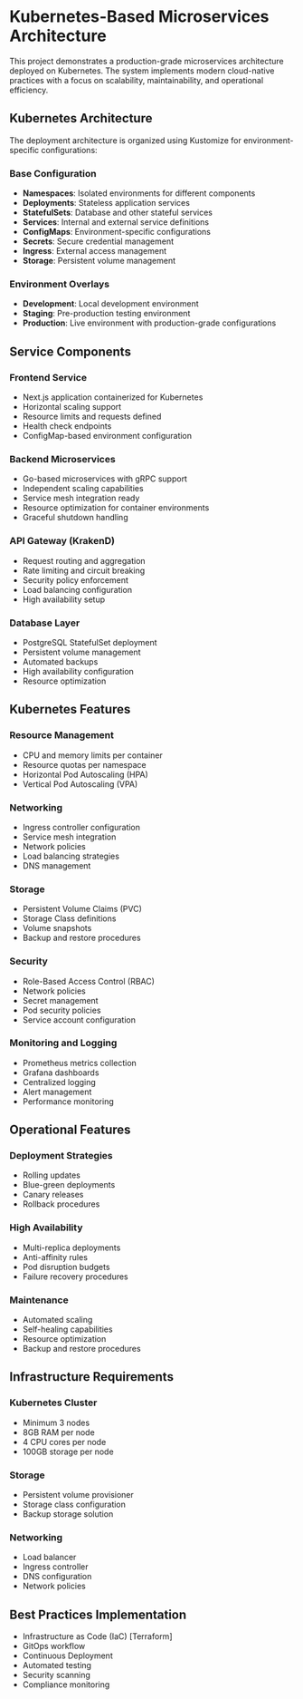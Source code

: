 # Kubernetes-Based Microservices Architecture

This project demonstrates a production-grade microservices architecture deployed on Kubernetes. The system implements modern cloud-native practices with a focus on scalability, maintainability, and operational efficiency.

## Kubernetes Architecture

The deployment architecture is organized using Kustomize for environment-specific configurations:

### Base Configuration
- **Namespaces**: Isolated environments for different components
- **Deployments**: Stateless application services
- **StatefulSets**: Database and other stateful services
- **Services**: Internal and external service definitions
- **ConfigMaps**: Environment-specific configurations
- **Secrets**: Secure credential management
- **Ingress**: External access management
- **Storage**: Persistent volume management

### Environment Overlays
- **Development**: Local development environment
- **Staging**: Pre-production testing environment
- **Production**: Live environment with production-grade configurations

## Service Components

### Frontend Service
- Next.js application containerized for Kubernetes
- Horizontal scaling support
- Resource limits and requests defined
- Health check endpoints
- ConfigMap-based environment configuration

### Backend Microservices
- Go-based microservices with gRPC support
- Independent scaling capabilities
- Service mesh integration ready
- Resource optimization for container environments
- Graceful shutdown handling

### API Gateway (KrakenD)
- Request routing and aggregation
- Rate limiting and circuit breaking
- Security policy enforcement
- Load balancing configuration
- High availability setup

### Database Layer
- PostgreSQL StatefulSet deployment
- Persistent volume management
- Automated backups
- High availability configuration
- Resource optimization

## Kubernetes Features

### Resource Management
- CPU and memory limits per container
- Resource quotas per namespace
- Horizontal Pod Autoscaling (HPA)
- Vertical Pod Autoscaling (VPA)

### Networking
- Ingress controller configuration
- Service mesh integration
- Network policies
- Load balancing strategies
- DNS management

### Storage
- Persistent Volume Claims (PVC)
- Storage Class definitions
- Volume snapshots
- Backup and restore procedures

### Security
- Role-Based Access Control (RBAC)
- Network policies
- Secret management
- Pod security policies
- Service account configuration

### Monitoring and Logging
- Prometheus metrics collection
- Grafana dashboards
- Centralized logging
- Alert management
- Performance monitoring

## Operational Features

### Deployment Strategies
- Rolling updates
- Blue-green deployments
- Canary releases
- Rollback procedures

### High Availability
- Multi-replica deployments
- Anti-affinity rules
- Pod disruption budgets
- Failure recovery procedures

### Maintenance
- Automated scaling
- Self-healing capabilities
- Resource optimization
- Backup and restore procedures

## Infrastructure Requirements

### Kubernetes Cluster
- Minimum 3 nodes
- 8GB RAM per node
- 4 CPU cores per node
- 100GB storage per node

### Storage
- Persistent volume provisioner
- Storage class configuration
- Backup storage solution

### Networking
- Load balancer
- Ingress controller
- DNS configuration
- Network policies

## Best Practices Implementation

- Infrastructure as Code (IaC) [Terraform]
- GitOps workflow
- Continuous Deployment
- Automated testing
- Security scanning
- Compliance monitoring 
